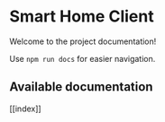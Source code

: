 # Smart Home Client

Welcome to the project documentation!

Use `npm run docs` for easier navigation.

## Available documentation

[[index]]
